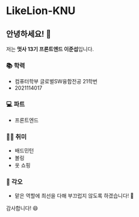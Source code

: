 # LikeLion-KNU

## 안녕하세요! 👋

저는 **멋사 13기 프론트엔드 이준섭**입니다.

### 📚 학력

- 컴퓨터학부 글로벌SW융합전공 21학번
- 2021114017

### 💻 파트

- 프론트엔드

### 🏸🎳 취미

- 배드민턴
- 볼링
- 옷 쇼핑

### 🌟 각오

- 맡은 역할에 최선을 다해 부끄럽지 않도록 하겠습니다! 💪

감사합니다! 😄

